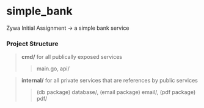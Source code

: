 # simple_bank
Zywa Initial Assignment -> a simple bank service


### Project Structure

  >**cmd/** for all publically exposed services
  >> main.go, api/

  >**internal/** for all private services that are references by public services 
  >> (db package) database/, (email package) email/, (pdf package) pdf/
